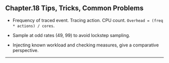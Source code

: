 
## Chapter.18 Tips, Tricks, Common Problems

* Frequency of traced event. Tracing action. CPU count. `Overhead = (freq * actions) / cores`.

* Sample at odd rates (49, 99) to avoid lockstep sampling.

* Injecting known workload and checking measures, give a comparative perspective.

---
